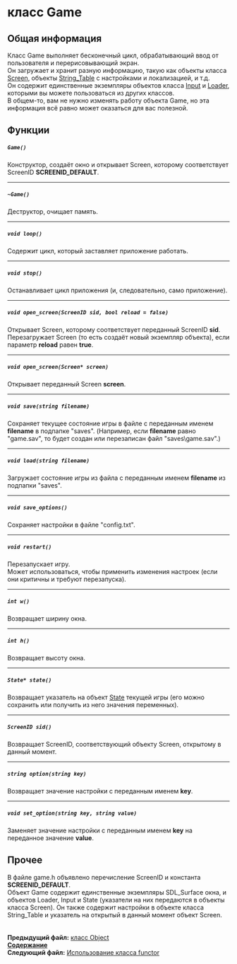 ﻿# класс Game

## Общая информация

Класс Game выполняет бесконечный цикл, обрабатывающий ввод от пользователя и перерисовывающий экран.  
Он загружает и хранит разную информацию, такую как объекты класса [Screen](03_Screen.md), объекты [String_Table](07_String_Table.md) с настройками и локализацией, и т.д.  
Он содержит единственные экземпляры объектов класса [Input](08_Input.md) и [Loader](09_Loader.md), которыми вы можете пользоваться из других классов.  
В общем-то, вам не нужно изменять работу объекта Game, но эта информация всё равно может оказаться для вас полезной.

## Функции  

##### `Game()`
Конструктор, создаёт окно и открывает Screen, которому соответствует ScreenID **SCREENID_DEFAULT**.  

----
##### `~Game()`
Деструктор, очищает память.  

----
##### `void loop()`
Содержит цикл, который заставляет приложение работать.  

----
##### `void stop()`
Останавливает цикл приложения (и, следовательно, само приложение).  

----
##### `void open_screen(ScreenID sid, bool reload = false)`
Открывает Screen, которому соответствует переданный ScreenID **sid**.  
Перезагружает Screen (то есть создаёт новый экземпляр объекта), если параметр **reload** равен **true**.  

----
##### `void open_screen(Screen* screen)`
Открывает переданный Screen **screen**.  

----
##### `void save(string filename)`
Сохраняет текущее состояние игры в файле с переданным именем **filename** в подпапке "saves".
(Например, если **filename** равно "game.sav", то будет создан или перезаписан файл "saves\game.sav".)  

----
##### `void load(string filename)`
Загружает состояние игры из файла с переданным именем **filename** из подпапки "saves".  

----
##### `void save_options()`
Сохраняет настройки в файле "config.txt".  

----
##### `void restart()`
Перезапускает игру.  
Может использоваться, чтобы применить изменения настроек (если они критичны и требуют перезапуска).  

----
##### `int w()`
Возвращает ширину окна.  

----
##### `int h()`
Возвращает высоту окна.  

----
##### `State* state()`
Возвращает указатель на объект [State](11_State.md) текущей игры (его можно сохранить или получить из него значения переменных).  

----
##### `ScreenID sid()`
Возвращает ScreenID, соответствующий объекту Screen, открытому в данный момент.  

----
##### `string option(string key)`
Возвращает значение настройки с переданным именем **key**.  

----
##### `void set_option(string key, string value)`
Заменяет значение настройки с переданным именем **key** на переданное значение **value**.

## Прочее

В файле game.h объявлено перечисление ScreenID и константа **SCREENID_DEFAULT**.  
Объект Game содержит единственные экземпляры SDL_Surface окна, и объектов Loader, Input и State (указатели на них передаются в объекты класса Screen). Он также содержит настройки в объекте класса String_Table и указатель на открытый в данный момент объект Screen.  
   
   
**Предыдущий файл:** [класс Object](04_Object.md)  
**[Содержание](00_Contents.md)**  
**Следующий файл:** [Использование класса functor](06_Using_functors.md)